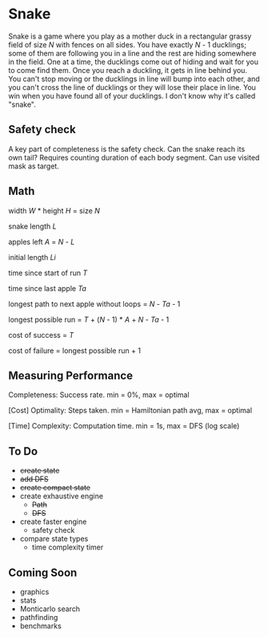 # Snake
Snake is a game where you play as a mother duck in a rectangular grassy field of size *N* with fences on all sides. You have exactly *N* - 1 ducklings; some of them are following you in a line and the rest are hiding somewhere in the field. One at a time, the ducklings come out of hiding and wait for you to come find them. Once you reach a duckling, it gets in line behind you. You can't stop moving or the ducklings in line will bump into each other, and you can't cross the line of ducklings or they will lose their place in line. You win when you have found all of your ducklings. I don't know why it's called "snake".

## Safety check
A key part of completeness is the safety check. Can the snake reach its own tail? Requires counting duration of each body segment. Can use visited mask as target.

## Math
width *W* * height *H* = size *N*

snake length *L*

apples left *A* = *N* - *L*

initial length *Li*

time since start of run *T*

time since last apple *Ta*

longest path to next apple without loops = *N* - *Ta* - 1

longest possible run = *T* + (*N* - 1) * *A* + *N* - *Ta* - 1

cost of success = *T*

cost of failure = longest possible run + 1

## Measuring Performance
Completeness: Success rate. min = 0%, max = optimal

[Cost] Optimality: Steps taken. min = Hamiltonian path avg, max = optimal

[Time] Complexity: Computation time. min = 1s, max = DFS (log scale)

## To Do
* <s>create state</s>
* <s>add DFS</s>
* <s>create compact state</s>
* create exhaustive engine
  * <s>Path</s>
  * <s>DFS</s>
* create faster engine
  * safety check
* compare state types
  * time complexity timer

## Coming Soon
* graphics
* stats
* Monticarlo search
* pathfinding
* benchmarks